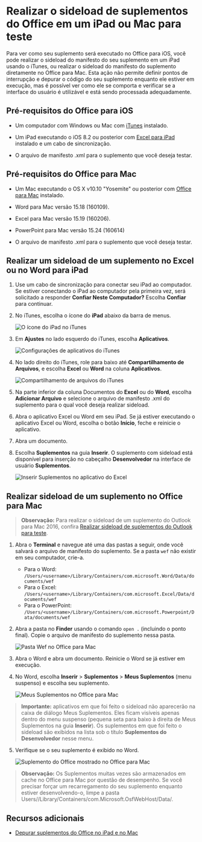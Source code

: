 
# <a name="sideload-office-add-ins-on-ipad-and-mac-for-testing"></a>Realizar o sideload de suplementos do Office em um iPad ou Mac para teste

Para ver como seu suplemento será executado no Office para iOS, você pode realizar o sideload do manifesto do seu suplemento em um iPad usando o iTunes, ou realizar o sideload do manifesto do suplemento diretamente no Office para Mac. Esta ação não permite definir pontos de interrupção e depurar o código do seu suplemento enquanto ele estiver em execução, mas é possível ver como ele se comporta e verificar se a interface do usuário é utilizável e está sendo processada adequadamente. 

## <a name="prerequisites-for-office-for-ios"></a>Pré-requisitos do Office para iOS



- Um computador com Windows ou Mac com [iTunes](http://www.apple.com/itunes/download/) instalado.
    
- Um iPad executando o iOS 8.2 ou posterior com [Excel para iPad](https://itunes.apple.com/us/app/microsoft-excel/id586683407?mt=8) instalado e um cabo de sincronização.
    
- O arquivo de manifesto .xml para o suplemento que você deseja testar.
    

## <a name="prerequisites-for-office-for-mac"></a>Pré-requisitos do Office para Mac



- Um Mac executando o OS X v10.10 "Yosemite" ou posterior com [Office para Mac](https://products.office.com/en-us/buy/compare-microsoft-office-products?tab=omac) instalado.
    
- Word para Mac versão 15.18 (160109).
   
- Excel para Mac versão 15.19 (160206).

- PowerPoint para Mac versão 15.24 (160614)
    
- O arquivo de manifesto .xml para o suplemento que você deseja testar.
    

## <a name="sideload-an-add-in-on-excel-or-word-for-ipad"></a>Realizar um sideload de um suplemento no Excel ou no Word para iPad

1. Use um cabo de sincronização para conectar seu iPad ao computador. Se estiver conectando o iPad ao computador pela primeira vez, será solicitado a responder **Confiar Neste Computador?** Escolha **Confiar** para continuar.

2. No iTunes, escolha o ícone do **iPad** abaixo da barra de menus.
    
    ![O ícone do iPad no iTunes](../images/4ea35904-252e-45b4-88ad-14840d502bad.png)

3. Em **Ajustes** no lado esquerdo do iTunes, escolha **Aplicativos**.
    
    ![Configurações de aplicativos do iTunes](../images/a12d1bb6-b39f-496b-83de-6ac00b0b97a5.png)

4. No lado direito do iTunes, role para baixo até **Compartilhamento de Arquivos**, e escolha **Excel** ou **Word** na coluna **Aplicativos**.
    
    ![Compartilhamento de arquivos do iTunes](../images/3b2a53a2-e164-4ff0-ba42-83a8dc1a069f.png)

5. Na parte inferior da coluna Documentos do **Excel** ou do **Word**, escolha **Adicionar Arquivo** e selecione o arquivo de manifesto .xml do suplemento para o qual você deseja realizar sideload. 
    
6. Abra o aplicativo Excel ou Word em seu iPad. Se já estiver executando o aplicativo Excel ou Word, escolha o botão **Início**, feche e reinicie o aplicativo.
    
7. Abra um documento.
    
8. Escolha **Suplementos** na guia **Inserir**. O suplemento com sideload está disponível para inserção no cabeçalho **Desenvolvedor** na interface de usuário **Suplementos**.
    
    ![Inserir Suplementos no aplicativo do Excel](../images/ed6033b0-ecec-4853-8ee7-9ef0884cb237.PNG)


## <a name="sideload-an-add-in-on-office-for-mac"></a>Realizar sideload de um suplemento no Office para Mac

> **Observação:** Para realizar o sideload de um suplemento do Outlook para Mac 2016, confira [Realizar sideload de suplementos do Outlook para teste](sideload-outlook-add-ins-for-testing.md).

1. Abra o **Terminal** e navegue até uma das pastas a seguir, onde você salvará o arquivo de manifesto do suplemento. Se a pasta `wef` não existir em seu computador, crie-a.
    
    - Para o Word:  `/Users/<username>/Library/Containers/com.microsoft.Word/Data/documents/wef`    
    - Para o Excel:  `/Users/<username>/Library/Containers/com.microsoft.Excel/Data/documents/wef`
    - Para o PowerPoint: `/Users/<username>/Library/Containers/com.microsoft.Powerpoint/Data/documents/wef`
    
2. Abra a pasta no **Finder** usando o comando `open .` (incluindo o ponto final). Copie o arquivo de manifesto do suplemento nessa pasta.
    
    ![Pasta Wef no Office para Mac](../images/bca689f8-bff4-421d-bc36-92c8ae0ddfba.png)

3. Abra o Word e abra um documento. Reinicie o Word se já estiver em execução.
    
4. No Word, escolha **Inserir** > **Suplementos** > **Meus Suplementos** (menu suspenso) e escolha seu suplemento.
    
    ![Meus Suplementos no Office para Mac](../images/4593430c-b33e-4895-b2be-63fe3c4d08bc.png)

  > **Importante:** aplicativos em que foi feito o sideload não aparecerão na caixa de diálogo Meus Suplementos. Eles ficam visíveis apenas dentro do menu suspenso (pequena seta para baixo à direita de Meus Suplementos na guia **Inserir**). Os suplementos em que foi feito o sideload são exibidos na lista sob o título **Suplementos do Desenvolvedor** nesse menu. 
    
5. Verifique se o seu suplemento é exibido no Word.
    
    ![Suplemento do Office mostrado no Office para Mac](../images/a5cb2efc-1180-45b4-85a6-13df817b9d2c.png)
    
> **Observação:** Os Suplementos muitas vezes são armazenados em cache no Office para Mac por questão de desempenho. Se você precisar forçar um recarregamento do seu suplemento enquanto estiver desenvolvendo-o, limpe a pasta Users/<usr>/Library/Containers/com.Microsoft.OsfWebHost/Data/. 

## <a name="additional-resources"></a>Recursos adicionais


- [Depurar suplementos do Office no iPad e no Mac](../testing/debug-office-add-ins-on-ipad-and-mac.md)
    
